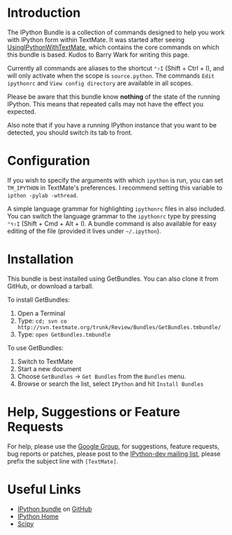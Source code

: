 # Introduction

The IPython Bundle is a collection of commands designed to help you work with IPython form within TextMate. It was started after seeing [UsingIPythonWithTextMate](http://ipython.scipy.org/moin/Cookbook/UsingIPythonWithTextMate "Cookbook/UsingIPythonWithTextMate - IPython"), which contains the core commands on which this bundle is based. Kudos to Barry Wark for writing this page.

Currently all commands are aliases to the shortcut `⌃⇧I` (Shift + Ctrl + I), and will only activate when the scope is `source.python`. The commands `Edit ipythonrc` and `View config directory` are available in all scopes.

Please be aware that this bundle know **nothing** of the state of the running IPython. This means that repeated calls may not have the effect you expected.

Also note that if you have a running IPython instance that you want to be detected, you should switch its tab to front. 

# Configuration

If you wish to specify the arguments with which `ipython` is run, you can set `TM_IPYTHON` in TextMate's preferences. I recommend setting this variable to `ipthon -pylab -wthread`.

A simple language grammar for highlighting `ipythonrc` files in also included.
You can switch the language grammar to the `ipythonrc` type by pressing `⌃⌥⇧I` (Shift + Cmd + Alt + I). A bundle command is also available for easy editing of the file (provided it lives under `~/.ipython`).

# Installation

This bundle is best installed using GetBundles. You can also clone it from GitHub, or download a tarball.

To install GetBundles:

1. Open a Terminal
2. Type: `cd; svn co http://svn.textmate.org/trunk/Review/Bundles/GetBundles.tmbundle/`
3. Type: `open GetBundles.tmbundle`

To use GetBundles:

1. Switch to TextMate
2. Start a new document
3. Choose `GetBundles` → `Get Bundles` from the `Bundles` menu.
4. Browse or search the list, select `IPython` and hit `Install Bundles`

# Help, Suggestions or Feature Requests

For help, please use the [Google Group](groups.google.com/group/ipython-tmbundle/), for suggestions, feature requests, bug reports or patches, please post to the [IPython-dev mailing list](http://projects.scipy.org/mailman/listinfo/ipython-dev "IPython-dev Info Page"), please prefix the subject line with `[TextMate]`.

# Useful Links

  * [IPython bundle](http://github.com/mattfoster/ipython-tmbundle) on [GitHub](http://github.com/ "Secure Git hosting and collaborative development &mdash; GitHub")
  * [IPython Home](http://ipython.scipy.org "IPython")
  * [Scipy](http://www.scipy.org/ "SciPy")
  
